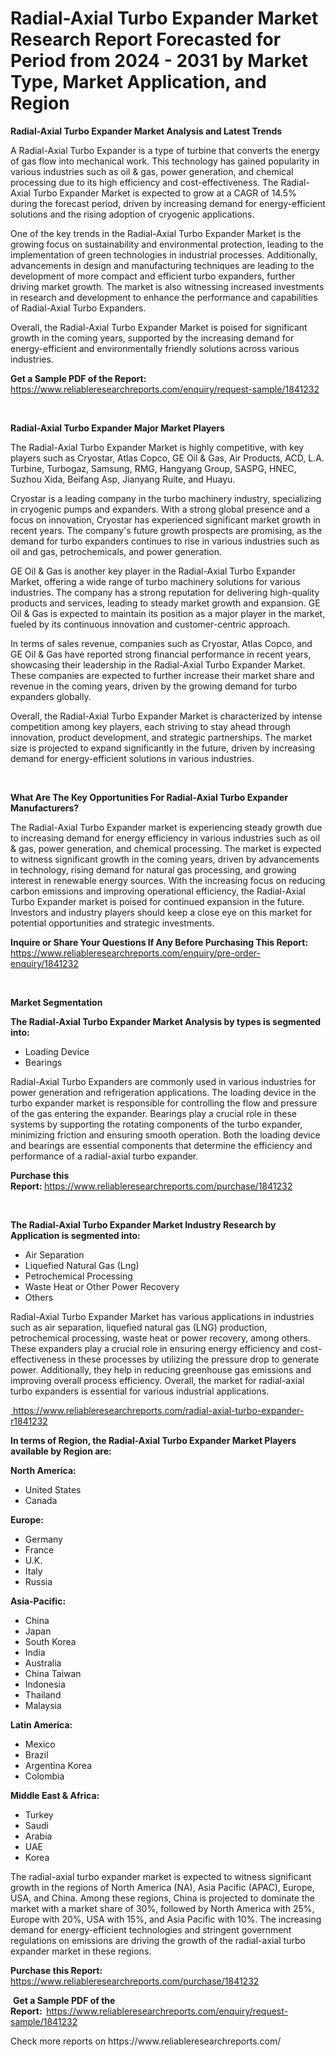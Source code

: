 <p><h1>Radial-Axial Turbo Expander Market Research Report Forecasted for Period from 2024 -  2031 by Market Type, Market Application, and Region</h1></p><p><strong>Radial-Axial Turbo Expander Market Analysis and Latest Trends</strong></p>
<p><p>A Radial-Axial Turbo Expander is a type of turbine that converts the energy of gas flow into mechanical work. This technology has gained popularity in various industries such as oil & gas, power generation, and chemical processing due to its high efficiency and cost-effectiveness. The Radial-Axial Turbo Expander Market is expected to grow at a CAGR of 14.5% during the forecast period, driven by increasing demand for energy-efficient solutions and the rising adoption of cryogenic applications.</p><p>One of the key trends in the Radial-Axial Turbo Expander Market is the growing focus on sustainability and environmental protection, leading to the implementation of green technologies in industrial processes. Additionally, advancements in design and manufacturing techniques are leading to the development of more compact and efficient turbo expanders, further driving market growth. The market is also witnessing increased investments in research and development to enhance the performance and capabilities of Radial-Axial Turbo Expanders.</p><p>Overall, the Radial-Axial Turbo Expander Market is poised for significant growth in the coming years, supported by the increasing demand for energy-efficient and environmentally friendly solutions across various industries.</p></p>
<p><strong>Get a Sample PDF of the Report:&nbsp;</strong> <a href="https://www.reliableresearchreports.com/enquiry/request-sample/1841232">https://www.reliableresearchreports.com/enquiry/request-sample/1841232</a></p>
<p>&nbsp;</p>
<p><strong>Radial-Axial Turbo Expander Major Market Players</strong></p>
<p><p>The Radial-Axial Turbo Expander Market is highly competitive, with key players such as Cryostar, Atlas Copco, GE Oil & Gas, Air Products, ACD, L.A. Turbine, Turbogaz, Samsung, RMG, Hangyang Group, SASPG, HNEC, Suzhou Xida, Beifang Asp, Jianyang Ruite, and Huayu. </p><p>Cryostar is a leading company in the turbo machinery industry, specializing in cryogenic pumps and expanders. With a strong global presence and a focus on innovation, Cryostar has experienced significant market growth in recent years. The company's future growth prospects are promising, as the demand for turbo expanders continues to rise in various industries such as oil and gas, petrochemicals, and power generation.</p><p>GE Oil & Gas is another key player in the Radial-Axial Turbo Expander Market, offering a wide range of turbo machinery solutions for various industries. The company has a strong reputation for delivering high-quality products and services, leading to steady market growth and expansion. GE Oil & Gas is expected to maintain its position as a major player in the market, fueled by its continuous innovation and customer-centric approach.</p><p>In terms of sales revenue, companies such as Cryostar, Atlas Copco, and GE Oil & Gas have reported strong financial performance in recent years, showcasing their leadership in the Radial-Axial Turbo Expander Market. These companies are expected to further increase their market share and revenue in the coming years, driven by the growing demand for turbo expanders globally.</p><p>Overall, the Radial-Axial Turbo Expander Market is characterized by intense competition among key players, each striving to stay ahead through innovation, product development, and strategic partnerships. The market size is projected to expand significantly in the future, driven by increasing demand for energy-efficient solutions in various industries.</p></p>
<p>&nbsp;</p>
<p><strong>What Are The Key Opportunities For Radial-Axial Turbo Expander Manufacturers?</strong></p>
<p><p>The Radial-Axial Turbo Expander market is experiencing steady growth due to increasing demand for energy efficiency in various industries such as oil & gas, power generation, and chemical processing. The market is expected to witness significant growth in the coming years, driven by advancements in technology, rising demand for natural gas processing, and growing interest in renewable energy sources. With the increasing focus on reducing carbon emissions and improving operational efficiency, the Radial-Axial Turbo Expander market is poised for continued expansion in the future. Investors and industry players should keep a close eye on this market for potential opportunities and strategic investments.</p></p>
<p><strong>Inquire or Share Your Questions If Any Before Purchasing This Report:</strong> <a href="https://www.reliableresearchreports.com/enquiry/pre-order-enquiry/1841232">https://www.reliableresearchreports.com/enquiry/pre-order-enquiry/1841232</a></p>
<p>&nbsp;</p>
<p><strong>Market Segmentation</strong></p>
<p><strong>The Radial-Axial Turbo Expander Market Analysis by types is segmented into:</strong></p>
<p><ul><li>Loading Device</li><li>Bearings</li></ul></p>
<p><p>Radial-Axial Turbo Expanders are commonly used in various industries for power generation and refrigeration applications. The loading device in the turbo expander market is responsible for controlling the flow and pressure of the gas entering the expander. Bearings play a crucial role in these systems by supporting the rotating components of the turbo expander, minimizing friction and ensuring smooth operation. Both the loading device and bearings are essential components that determine the efficiency and performance of a radial-axial turbo expander.</p></p>
<p><strong>Purchase this Report:&nbsp;</strong><a href="https://www.reliableresearchreports.com/purchase/1841232">https://www.reliableresearchreports.com/purchase/1841232</a></p>
<p>&nbsp;</p>
<p><strong>The Radial-Axial Turbo Expander Market Industry Research by Application is segmented into:</strong></p>
<p><ul><li>Air Separation</li><li>Liquefied Natural Gas (Lng)</li><li>Petrochemical Processing</li><li>Waste Heat or Other Power Recovery</li><li>Others</li></ul></p>
<p><p>Radial-Axial Turbo Expander Market has various applications in industries such as air separation, liquefied natural gas (LNG) production, petrochemical processing, waste heat or power recovery, among others. These expanders play a crucial role in ensuring energy efficiency and cost-effectiveness in these processes by utilizing the pressure drop to generate power. Additionally, they help in reducing greenhouse gas emissions and improving overall process efficiency. Overall, the market for radial-axial turbo expanders is essential for various industrial applications.</p></p>
<p><a href="https://www.reliableresearchreports.com/radial-axial-turbo-expander-r1841232">&nbsp;https://www.reliableresearchreports.com/radial-axial-turbo-expander-r1841232</a></p>
<p><strong>In terms of Region, the Radial-Axial Turbo Expander Market Players available by Region are:</strong></p>
<p>
    <p> <strong> North America: </strong>
        <ul>
            <li>United States</li>
            <li>Canada</li>
        </ul>
        </p> 
    <p> <strong> Europe: </strong>
        <ul>
            <li>Germany</li>
            <li>France</li>
            <li>U.K.</li>
            <li>Italy</li>
            <li>Russia</li>
        </ul>
        </p> 
    <p> <strong> Asia-Pacific: </strong>
        <ul>
            <li>China</li>
            <li>Japan</li>
            <li>South Korea</li>
            <li>India</li>
            <li>Australia</li>
            <li>China Taiwan</li>
            <li>Indonesia</li>
            <li>Thailand</li>
            <li>Malaysia</li>
        </ul>
        </p> 
    <p> <strong> Latin America: </strong>
        <ul>
            <li>Mexico</li>
            <li>Brazil</li>
            <li>Argentina Korea</li>
            <li>Colombia</li>
        </ul>
        </p> 
    <p> <strong> Middle East & Africa: </strong>
        <ul>
            <li>Turkey</li>
            <li>Saudi</li>
            <li>Arabia</li>
            <li>UAE</li>
            <li>Korea</li>
        </ul>
    </p>
    </p>
<p><p>The radial-axial turbo expander market is expected to witness significant growth in the regions of North America (NA), Asia Pacific (APAC), Europe, USA, and China. Among these regions, China is projected to dominate the market with a market share of 30%, followed by North America with 25%, Europe with 20%, USA with 15%, and Asia Pacific with 10%. The increasing demand for energy-efficient technologies and stringent government regulations on emissions are driving the growth of the radial-axial turbo expander market in these regions.</p></p>
<p><strong>Purchase this Report: </strong><a href="https://www.reliableresearchreports.com/purchase/1841232">https://www.reliableresearchreports.com/purchase/1841232</a></p>
<p>&nbsp;<strong>Get a Sample PDF of the Report:&nbsp;&nbsp;</strong><a href="https://www.reliableresearchreports.com/enquiry/request-sample/1841232">https://www.reliableresearchreports.com/enquiry/request-sample/1841232</a></p>
<p><strong></strong></p>
<p>Check more reports on https://www.reliableresearchreports.com/</p>